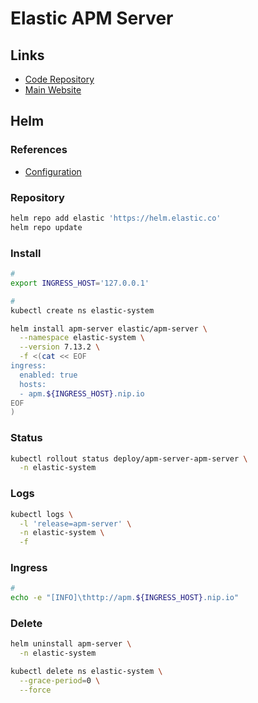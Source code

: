 # Elastic APM Server

## Links

- [Code Repository](https://github.com/elastic/apm)
- [Main Website](https://elastic.co/apm/)

## Helm

### References

- [Configuration](https://github.com/elastic/helm-charts/blob/master/apm-server/README.md#configuration)

### Repository

```sh
helm repo add elastic 'https://helm.elastic.co'
helm repo update
```

### Install

```sh
#
export INGRESS_HOST='127.0.0.1'

#
kubectl create ns elastic-system
```

```sh
helm install apm-server elastic/apm-server \
  --namespace elastic-system \
  --version 7.13.2 \
  -f <(cat << EOF
ingress:
  enabled: true
  hosts:
  - apm.${INGRESS_HOST}.nip.io
EOF
)
```

### Status

```sh
kubectl rollout status deploy/apm-server-apm-server \
  -n elastic-system
```

### Logs

```sh
kubectl logs \
  -l 'release=apm-server' \
  -n elastic-system \
  -f
```

### Ingress

```sh
#
echo -e "[INFO]\thttp://apm.${INGRESS_HOST}.nip.io"
```

### Delete

```sh
helm uninstall apm-server \
  -n elastic-system

kubectl delete ns elastic-system \
  --grace-period=0 \
  --force
```
